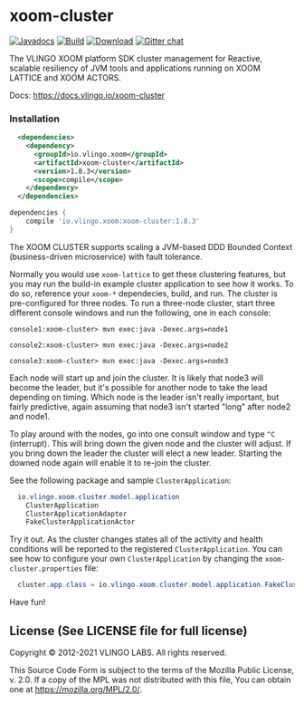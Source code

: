 # xoom-cluster

[![Javadocs](http://javadoc.io/badge/io.vlingo.xoom/xoom-cluster.svg?color=brightgreen)](http://javadoc.io/doc/io.vlingo.xoom/xoom-cluster) [![Build](https://github.com/vlingo/xoom-cluster/workflows/Build/badge.svg)](https://github.com/vlingo/xoom-cluster/actions?query=workflow%3ABuild) [![Download](https://img.shields.io/maven-central/v/io.vlingo.xoom/xoom-cluster?label=maven)](https://search.maven.org/artifact/io.vlingo.xoom/xoom-cluster) [![Gitter chat](https://badges.gitter.im/gitterHQ/gitter.png)](https://gitter.im/vlingo-platform-java/cluster)

The VLINGO XOOM platform SDK cluster management for Reactive, scalable resiliency of JVM tools and applications running on XOOM LATTICE and XOOM ACTORS.

Docs: https://docs.vlingo.io/xoom-cluster

### Installation

```xml
  <dependencies>
    <dependency>
      <groupId>io.vlingo.xoom</groupId>
      <artifactId>xoom-cluster</artifactId>
      <version>1.8.3</version>
      <scope>compile</scope>
    </dependency>
  </dependencies>
```

```gradle
dependencies {
    compile 'io.vlingo.xoom:xoom-cluster:1.8.3'
}
```

The XOOM CLUSTER supports scaling a JVM-based DDD Bounded Context (business-driven microservice) with fault tolerance. 

Normally you would use `xoom-lattice` to get these clustering features, but you may run the build-in example cluster application to see how it works. To do so, reference your `xoom-*` dependecies, build, and run. The cluster is pre-configured for three nodes. To run a three-node cluster, start three different console windows and run the following, one in each console:

```
console1:xoom-cluster> mvn exec:java -Dexec.args=node1

console2:xoom-cluster> mvn exec:java -Dexec.args=node2

console3:xoom-cluster> mvn exec:java -Dexec.args=node3
```

Each node will start up and join the cluster. It is likely that node3 will become the leader, but it's possible for another node to take the lead depending on timing. Which node is the leader isn't really important, but fairly predictive, again assuming that node3 isn't started "long" after node2 and node1.

To play around with the nodes, go into one consult window and type `^C` (interrupt). This will bring down the given node and
the cluster will adjust. If you bring down the leader the cluster will elect a new leader. Starting the downed node again will
enable it to re-join the cluster.

See the following package and sample `ClusterApplication`:

```java
  io.vlingo.xoom.cluster.model.application
    ClusterApplication
    ClusterApplicationAdapter
    FakeClusterApplicationActor
```

Try it out. As the cluster changes states all of the activity and health conditions will be reported to the registered `ClusterApplication`. You can see how to configure your own `ClusterApplication` by changing the `xoom-cluster.properties` file:

```java
  cluster.app.class = io.vlingo.xoom.cluster.model.application.FakeClusterApplicationActor
```

Have fun!

License (See LICENSE file for full license)
-------------------------------------------
Copyright © 2012-2021 VLINGO LABS. All rights reserved.

This Source Code Form is subject to the terms of the
Mozilla Public License, v. 2.0. If a copy of the MPL
was not distributed with this file, You can obtain
one at https://mozilla.org/MPL/2.0/.
